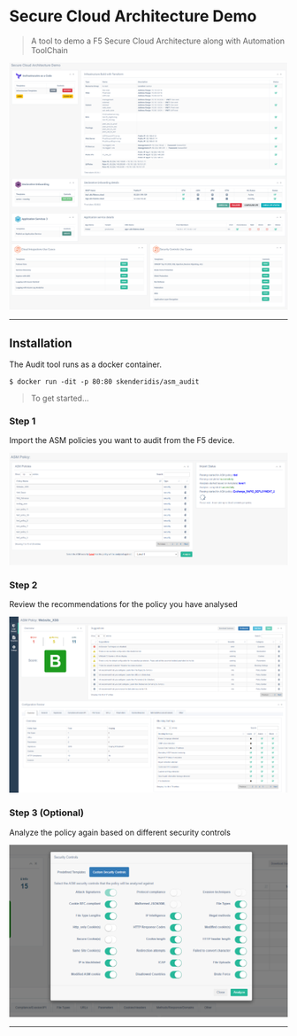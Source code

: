 # Secure Cloud Architecture Demo

> A tool to demo a F5 Secure Cloud Architecture along with Automation ToolChain


[![INSERT YOUR GRAPHIC HERE](https://github.com/skenderidis/sca_demo/blob/master/images/sca_11.png?raw=true)]()

---

## Installation
The Audit tool runs as a docker container. 

```shell
$ docker run -dit -p 80:80 skenderidis/asm_audit
```

> To get started...

### Step 1
Import the ASM policies you want to audit from the F5 device.

[![INSERT YOUR GRAPHIC HERE](https://github.com/skenderidis/asm_audit/blob/master/images/asm_audit_2.png?raw=true)]()


### Step 2
Review the recommendations for the  policy you have analysed 

[![INSERT YOUR GRAPHIC HERE](https://github.com/skenderidis/asm_audit/blob/master/images/asm_audit_3.png?raw=true)]()


### Step 3 (Optional)
Analyze the policy again based on different security controls  

[![INSERT YOUR GRAPHIC HERE](https://github.com/skenderidis/asm_audit/blob/master/images/asm_audit_4.png?raw=true)]()

---


